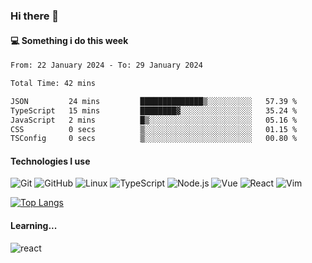 ### Hi there 👋

#### 💻 Something i do this week

<!--START_SECTION:waka-->

```txt
From: 22 January 2024 - To: 29 January 2024

Total Time: 42 mins

JSON         24 mins         ██████████████▒░░░░░░░░░░   57.39 %
TypeScript   15 mins         ████████▓░░░░░░░░░░░░░░░░   35.24 %
JavaScript   2 mins          █▒░░░░░░░░░░░░░░░░░░░░░░░   05.16 %
CSS          0 secs          ▒░░░░░░░░░░░░░░░░░░░░░░░░   01.15 %
TSConfig     0 secs          ▒░░░░░░░░░░░░░░░░░░░░░░░░   00.80 %
```

<!--END_SECTION:waka-->


#### Technologies I use
![Git](https://img.shields.io/badge/-Git-222222?style=flat&logo=git&logoColor=F05032)
![GitHub](https://img.shields.io/badge/-GitHub-181717?style=flat&logo=github)
![Linux](https://img.shields.io/badge/-Linux-222222?style=flat&logo=linux&logoColor=FCC624)
![TypeScript](https://img.shields.io/badge/-TypeScript-000000?style=flat&logo=typescript)
![Node.js](https://img.shields.io/badge/-Node.js-222222?style=flat&logo=node.js&logoColor=339933)
![Vue](https://img.shields.io/badge/-Vue-222222?style=flat&logo=Vue.js&logoColor=4FC08D)
![React](https://img.shields.io/badge/-React-222222?style=flat&logo=React&logoColor=blue)
![Vim](https://img.shields.io/badge/-Vim-222222?style=flat&logo=Vim&logoColor=green)

[![Top Langs](https://github-readme-stats.vercel.app/api/top-langs/?username=GodlessLiu&layout=compact)](https://github.com/anuraghazra/github-readme-stats)
#### Learning...
![react](https://img.shields.io/badge/react-18-blue.svg)
